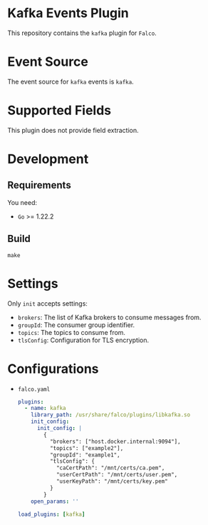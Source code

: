 # Kafka Events Plugin

This repository contains the `kafka` plugin for `Falco`.

# Event Source

The event source for `kafka` events is `kafka`.

# Supported Fields

This plugin does not provide field extraction.

# Development
## Requirements

You need:
* `Go` >= 1.22.2

## Build

```shell
make
```

# Settings

Only `init` accepts settings:

* `brokers`: The list of Kafka brokers to consume messages from.
* `groupId`: The consumer group identifier.
* `topics`: The topics to consume from.
* `tlsConfig`: Configuration for TLS encryption.

# Configurations

* `falco.yaml`

  ```yaml
  plugins:
    - name: kafka
      library_path: /usr/share/falco/plugins/libkafka.so
      init_config:
        init_config: |
          {
            "brokers": ["host.docker.internal:9094"],
            "topics": ["example2"],
            "groupId": "example1",
            "tlsConfig": {
              "caCertPath": "/mnt/certs/ca.pem",
              "userCertPath": "/mnt/certs/user.pem",
              "userKeyPath": "/mnt/certs/key.pem"
            }
          }
      open_params: ''

  load_plugins: [kafka]
  ```